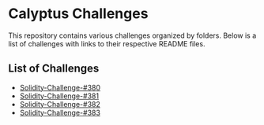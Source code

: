 # Calyptus Challenges

This repository contains various challenges organized by folders. Below is a list of challenges with links to their respective README files.

## List of Challenges

- [Solidity-Challenge-#380](./Solidity-Challenge-%23380/README.md)
- [Solidity-Challenge-#381](./Solidity-Challenge-%23381/README.md)
- [Solidity-Challenge-#382](./Solidity-Challenge-%23382/README.md)
- [Solidity-Challenge-#383](./Solidity-Challenge-%23383/README.md)
